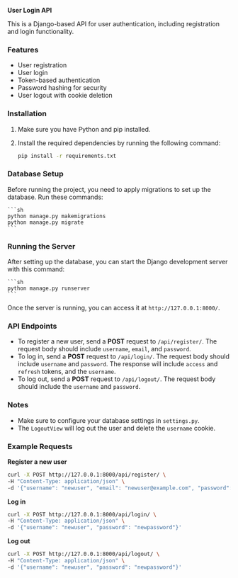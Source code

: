 **User Login API**

This is a Django-based API for user authentication, including registration and login functionality.

### **Features**
- User registration
- User login
- Token-based authentication
- Password hashing for security
- User logout with cookie deletion

### **Installation**
1. Make sure you have Python and pip installed.
2. Install the required dependencies by running the following command:

    ```sh
    pip install -r requirements.txt
    ```

### **Database Setup**
Before running the project, you need to apply migrations to set up the database. Run these commands:

    ```sh
    python manage.py makemigrations
    python manage.py migrate
    ```

### **Running the Server**
After setting up the database, you can start the Django development server with this command:

    ```sh
    python manage.py runserver
    ```

Once the server is running, you can access it at `http://127.0.0.1:8000/`.

### **API Endpoints**
- To register a new user, send a **POST** request to `/api/register/`. The request body should include `username`, `email`, and `password`.
- To log in, send a **POST** request to `/api/login/`. The request body should include `username` and `password`. The response will include `access` and `refresh` tokens, and the `username`.
- To log out, send a **POST** request to `/api/logout/`. The request body should include the `username` and `password`.

### **Notes**
- Make sure to configure your database settings in `settings.py`.
- The `LogoutView` will log out the user and delete the `username` cookie.

### **Example Requests**

**Register a new user**
```sh
curl -X POST http://127.0.0.1:8000/api/register/ \
-H "Content-Type: application/json" \
-d '{"username": "newuser", "email": "newuser@example.com", "password": "newpassword"}'
```

**Log in**
```sh
curl -X POST http://127.0.0.1:8000/api/login/ \
-H "Content-Type: application/json" \
-d '{"username": "newuser", "password": "newpassword"}'
```

**Log out**
```sh
curl -X POST http://127.0.0.1:8000/api/logout/ \
-H "Content-Type: application/json" \
-d '{"username": "newuser", "password": "newpassword"}'
```
